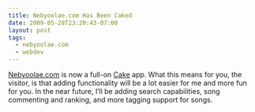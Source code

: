 ```yaml
---
title: Nebyoolae.com Has Been Caked
date: 2009-05-28T23:20:43-07:00
layout: post
tags:
  - nebyoolae.com
  - webdev
---
```

[Nebyoolae.com](http://nebyoolae.com) is now a full-on [Cake](http://cakephp.org) app. What this means for you, the visitor, is that adding functionality will be a lot easier for me and more fun for you. In the near future, I&#8217;ll be adding search capabilities, song commenting and ranking, and more tagging support for songs.

<!--more-->
